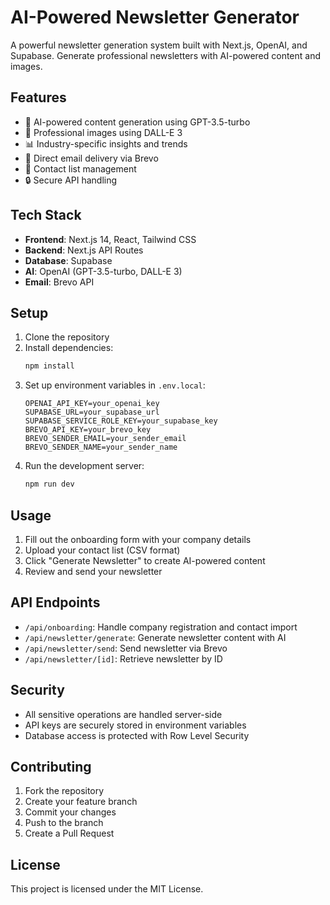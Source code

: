 # AI-Powered Newsletter Generator

A powerful newsletter generation system built with Next.js, OpenAI, and Supabase. Generate professional newsletters with AI-powered content and images.

## Features

- 🤖 AI-powered content generation using GPT-3.5-turbo
- 🎨 Professional images using DALL-E 3
- 📊 Industry-specific insights and trends
- 📧 Direct email delivery via Brevo
- 📁 Contact list management
- 🔒 Secure API handling

## Tech Stack

- **Frontend**: Next.js 14, React, Tailwind CSS
- **Backend**: Next.js API Routes
- **Database**: Supabase
- **AI**: OpenAI (GPT-3.5-turbo, DALL-E 3)
- **Email**: Brevo API

## Setup

1. Clone the repository
2. Install dependencies:
   ```bash
   npm install
   ```
3. Set up environment variables in `.env.local`:
   ```env
   OPENAI_API_KEY=your_openai_key
   SUPABASE_URL=your_supabase_url
   SUPABASE_SERVICE_ROLE_KEY=your_supabase_key
   BREVO_API_KEY=your_brevo_key
   BREVO_SENDER_EMAIL=your_sender_email
   BREVO_SENDER_NAME=your_sender_name
   ```
4. Run the development server:
   ```bash
   npm run dev
   ```

## Usage

1. Fill out the onboarding form with your company details
2. Upload your contact list (CSV format)
3. Click "Generate Newsletter" to create AI-powered content
4. Review and send your newsletter

## API Endpoints

- `/api/onboarding`: Handle company registration and contact import
- `/api/newsletter/generate`: Generate newsletter content with AI
- `/api/newsletter/send`: Send newsletter via Brevo
- `/api/newsletter/[id]`: Retrieve newsletter by ID

## Security

- All sensitive operations are handled server-side
- API keys are securely stored in environment variables
- Database access is protected with Row Level Security

## Contributing

1. Fork the repository
2. Create your feature branch
3. Commit your changes
4. Push to the branch
5. Create a Pull Request

## License

This project is licensed under the MIT License.
